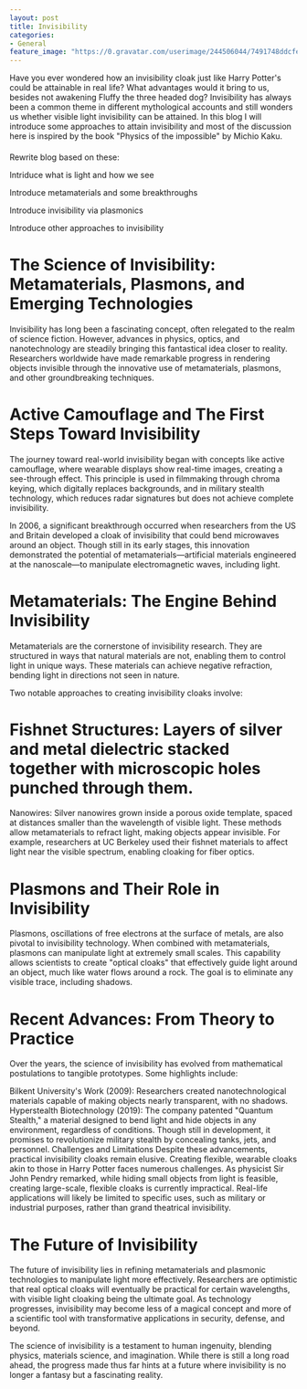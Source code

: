 ```yaml
---
layout: post
title: Invisibility
categories:
- General
feature_image: "https://0.gravatar.com/userimage/244506044/7491748ddcfec0168d99b19ad7d506ea?size=256"
---
```


Have you ever wondered how an invisibility cloak just like Harry Potter's could be attainable in real life? What advantages would it bring to us, besides not awakening Fluffy the three headed dog? Invisibility has always been a common theme in different mythological accounts and still wonders us whether visible light invisibility can be attained. In this blog I will introduce some approaches to attain invisibility and most of the discussion here is inspired by the book "Physics of the impossible" by Michio Kaku. 

#### 


Rewrite blog based on these:

Intriduce what is light and how we see 

Introduce metamaterials and some breakthroughs

Introduce invisibility via plasmonics

Introduce other approaches to invisibility

# The Science of Invisibility: Metamaterials, Plasmons, and Emerging Technologies
Invisibility has long been a fascinating concept, often relegated to the realm of science fiction. However, advances in physics, optics, and nanotechnology are steadily bringing this fantastical idea closer to reality. Researchers worldwide have made remarkable progress in rendering objects invisible through the innovative use of metamaterials, plasmons, and other groundbreaking techniques.

# Active Camouflage and The First Steps Toward Invisibility
The journey toward real-world invisibility began with concepts like active camouflage, where wearable displays show real-time images, creating a see-through effect. This principle is used in filmmaking through chroma keying, which digitally replaces backgrounds, and in military stealth technology, which reduces radar signatures but does not achieve complete invisibility.

In 2006, a significant breakthrough occurred when researchers from the US and Britain developed a cloak of invisibility that could bend microwaves around an object. Though still in its early stages, this innovation demonstrated the potential of metamaterials—artificial materials engineered at the nanoscale—to manipulate electromagnetic waves, including light.

# Metamaterials: The Engine Behind Invisibility
Metamaterials are the cornerstone of invisibility research. They are structured in ways that natural materials are not, enabling them to control light in unique ways. These materials can achieve negative refraction, bending light in directions not seen in nature.

Two notable approaches to creating invisibility cloaks involve:

# Fishnet Structures: Layers of silver and metal dielectric stacked together with microscopic holes punched through them.
Nanowires: Silver nanowires grown inside a porous oxide template, spaced at distances smaller than the wavelength of visible light.
These methods allow metamaterials to refract light, making objects appear invisible. For example, researchers at UC Berkeley used their fishnet materials to affect light near the visible spectrum, enabling cloaking for fiber optics.

# Plasmons and Their Role in Invisibility
Plasmons, oscillations of free electrons at the surface of metals, are also pivotal to invisibility technology. When combined with metamaterials, plasmons can manipulate light at extremely small scales. This capability allows scientists to create "optical cloaks" that effectively guide light around an object, much like water flows around a rock. The goal is to eliminate any visible trace, including shadows.

# Recent Advances: From Theory to Practice
Over the years, the science of invisibility has evolved from mathematical postulations to tangible prototypes. Some highlights include:

Bilkent University's Work (2009): Researchers created nanotechnological materials capable of making objects nearly transparent, with no shadows.
Hyperstealth Biotechnology (2019): The company patented "Quantum Stealth," a material designed to bend light and hide objects in any environment, regardless of conditions. Though still in development, it promises to revolutionize military stealth by concealing tanks, jets, and personnel.
Challenges and Limitations
Despite these advancements, practical invisibility cloaks remain elusive. Creating flexible, wearable cloaks akin to those in Harry Potter faces numerous challenges. As physicist Sir John Pendry remarked, while hiding small objects from light is feasible, creating large-scale, flexible cloaks is currently impractical. Real-life applications will likely be limited to specific uses, such as military or industrial purposes, rather than grand theatrical invisibility.

# The Future of Invisibility
The future of invisibility lies in refining metamaterials and plasmonic technologies to manipulate light more effectively. Researchers are optimistic that real optical cloaks will eventually be practical for certain wavelengths, with visible light cloaking being the ultimate goal. As technology progresses, invisibility may become less of a magical concept and more of a scientific tool with transformative applications in security, defense, and beyond.

The science of invisibility is a testament to human ingenuity, blending physics, materials science, and imagination. While there is still a long road ahead, the progress made thus far hints at a future where invisibility is no longer a fantasy but a fascinating reality.
